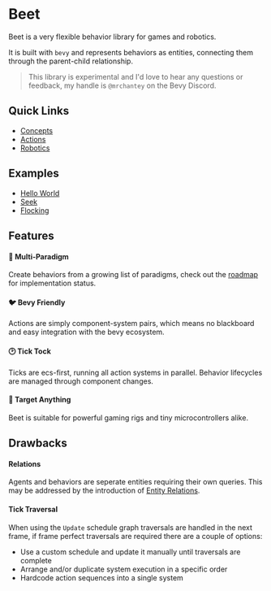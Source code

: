 # Beet

Beet is a very flexible behavior library for games and robotics.

It is built with `bevy` and represents behaviors as entities, connecting them through the parent-child relationship.

> This library is experimental and I'd love to hear any questions or feedback, my handle is `@mrchantey` on the Bevy Discord.

## Quick Links

- [Concepts](./concepts.md)
- [Actions](./actions.md)
- [Robotics](./robotics.md)

## Examples
- [Hello World](../examples/hello_world.md)
- [Seek](../examples/seek.md)
- [Flocking](../examples/flock.md)

## Features

#### 🌈 Multi-Paradigm

Create behaviors from a growing list of paradigms, check out the [roadmap](./misc/roadmap.md) for implementation status.

#### 🐦 Bevy Friendly

Actions are simply component-system pairs, which means no blackboard and easy integration with the bevy ecosystem.

#### 🕑 Tick Tock

Ticks are ecs-first, running all action systems in parallel. Behavior lifecycles are managed through component changes.

<!-- #### 🌳  -->

#### 🎯 Target Anything

Beet is suitable for powerful gaming rigs and tiny microcontrollers alike.

<!-- #### 🌐 Zero-config replication

Work can be distributed across environments through world replication. An agent may run some actions in a constrained environment and others in a remote server. -->

## Drawbacks

#### Relations

Agents and behaviors are seperate entities requiring their own queries. This may be addressed by the introduction of [Entity Relations](https://github.com/bevyengine/bevy/issues/3742).

#### Tick Traversal

When using the `Update` schedule graph traversals are handled in the next frame, if frame perfect traversals are required there are a couple of options:
- Use a custom schedule and update it manually until traversals are complete
- Arrange and/or duplicate system execution in a specific order
- Hardcode action sequences into a single system